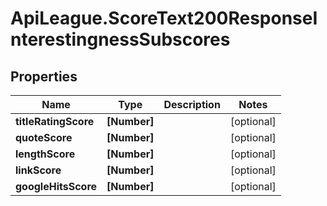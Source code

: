 # ApiLeague.ScoreText200ResponseInterestingnessSubscores

## Properties

Name | Type | Description | Notes
------------ | ------------- | ------------- | -------------
**titleRatingScore** | **[Number]** |  | [optional] 
**quoteScore** | **[Number]** |  | [optional] 
**lengthScore** | **[Number]** |  | [optional] 
**linkScore** | **[Number]** |  | [optional] 
**googleHitsScore** | **[Number]** |  | [optional] 


